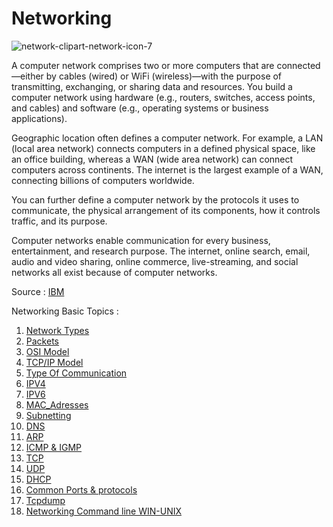 # Networking

![network-clipart-network-icon-7](https://user-images.githubusercontent.com/92652606/139110972-59009c0b-d7c2-4dbc-ac68-fb98358242ba.png)

A computer network comprises two or more computers that are connected—either by cables (wired) or WiFi (wireless)—with the purpose of transmitting, exchanging, or sharing data and resources. You build a computer network using hardware (e.g., routers, switches, access points, and cables) and software (e.g., operating systems or business applications).

Geographic location often defines a computer network. For example, a LAN (local area network) connects computers in a defined physical space, like an office building, whereas a WAN (wide area network) can connect computers across continents. The internet is the largest example of a WAN, connecting billions of computers worldwide.

You can further define a computer network by the protocols it uses to communicate, the physical arrangement of its components, how it controls traffic, and its purpose.

Computer networks enable communication for every business, entertainment, and research purpose. The internet, online search, email, audio and video sharing, online commerce, live-streaming, and social networks all exist because of computer networks.

Source : [IBM](https://www.ibm.com/cloud/learn/networking-a-complete-guide)

Networking Basic Topics
:

1. [Network Types](https://github.com/Th3Mast3rM1nd/Networking/blob/main/Network%20Types.md)
2. [Packets](https://github.com/Th3Mast3rM1nd/Networking/blob/main/Packets.md)
3. [OSI Model](https://github.com/Th3Mast3rM1nd/Networking/blob/main/OSI_Model.md)
4. [TCP/IP Model](https://github.com/Th3Mast3rM1nd/Networking/blob/main/TCP_IP_Model.md)
5. [Type Of Communication](https://github.com/Th3Mast3rM1nd/Networking/blob/main/Type_of_Communication.md)
6. [IPV4](https://github.com/Th3Mast3rM1nd/Networking/blob/main/IPv4.md)
7. [IPV6](https://github.com/Th3Mast3rM1nd/Networking/blob/main/IPv6.md)
8. [MAC_Adresses](https://github.com/Th3Mast3rM1nd/Networking/blob/main/MAC_Adresses.md)
9. [Subnetting](https://github.com/Th3Mast3rM1nd/Networking/blob/main/Subnetting.md)
10. [DNS](https://github.com/Th3Mast3rM1nd/Networking/blob/main/DNS.md)
11. [ARP](https://github.com/Th3Mast3rM1nd/Networking/blob/main/ARP.md)
12. [ICMP & IGMP](https://github.com/Th3Mast3rM1nd/Networking/blob/main/ICMP_IGMP.md)
13. [TCP](https://github.com/Th3Mast3rM1nd/Networking/blob/main/TCP.md)
14. [UDP](https://github.com/Th3Mast3rM1nd/Networking/blob/main/UDP.md)
15. [DHCP](https://github.com/Th3Mast3rM1nd/Networking/blob/main/DHCP.md)
16. [Common Ports & protocols](https://github.com/Th3Mast3rM1nd/Networking/blob/main/Common_Ports_and_Protocols.md)
17. [Tcpdump](https://github.com/Th3Mast3rM1nd/Networking/blob/main/Tcpdump.md)
18. [Networking Command line WIN-UNIX](https://github.com/Th3Mast3rM1nd/Networking/blob/main/Networking_Command_line_WIN-UNIX)
